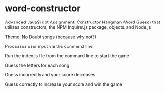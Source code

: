 # word-constructor

Advanced JavaScript Assignment: Constructor Hangman (Word Guess) that utilizes constructors, the NPM Inquirer.js package, objects, and Node.js

Theme: No Doubt songs (because why not?)

Processes user input via the command line

Run the index.js file from the command line to start the game

Guess the letters for each song

Guess incorrectly and your score decreases

Guess correctly to increase your score and win the game